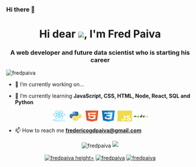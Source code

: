 
### Hi there 👋

<h1 align="center">Hi dear <img src="https://raw.githubusercontent.com/kaueMarques/kaueMarques/master/hi.gif" width="30px">, I'm Fred Paiva</h1>
<h3 align="center">A web developer and future data scientist who is starting his career</h3>
<p align="left"> <img src="https://komarev.com/ghpvc/?username=fredpaiva42" alt="fredpaiva" /> </p>

- 🔭 I’m currently working on...

- 🌱 I’m currently learning **JavaScript, CSS, HTML, Node, React, SQL and Python**
<p align="center">
<img align= "center" src="https://raw.githubusercontent.com/devicons/devicon/master/icons/react/react-original-wordmark.svg" alt="react" width="40" height="30"/>
<img align= "center" src="https://raw.githubusercontent.com/devicons/devicon/master/icons/python/python-original.svg" alt="react" width="40" height="30"/>
<img align="center" alt="HTML" height="30" width="40" src="https://raw.githubusercontent.com/devicons/devicon/master/icons/html5/html5-original.svg">  
<img align="center" alt="CSS" height="30" width="40" src="https://raw.githubusercontent.com/devicons/devicon/master/icons/css3/css3-original.svg">
<img align="center" alt="JS" height="30" width="40" src="https://raw.githubusercontent.com/devicons/devicon/master/icons/javascript/javascript-plain.svg">
<img align="center" src="https://raw.githubusercontent.com/devicons/devicon/master/icons/nodejs/nodejs-original-wordmark.svg" alt="nodejs" width="40" height="30"/></p><p align="center"></p>

- 📫 How to reach me **fredericogdpaiva@gmail.com**


<p align="center">
<img align="center" src="https://github-readme-stats.vercel.app/api?username=fredpaiva42&theme=dracula&show_icons=true" alt="fredpaiva"/>
<img src="https://github-readme-stats.vercel.app/api/top-langs/?username=fredpaiva42&layout-compact&langs_count=16&theme=dracula"/></p>


<p align="center">
<a href="https://twitter.com/Fredpaiva42" target="blank"><img align="center" src="https://cdn.jsdelivr.net/npm/simple-icons@3.0.1/icons/twitter.svg" alt="fredpaiva height="40" width="30" /></a>
<a href="https://www.linkedin.com/in/FredericoGPaiva" target="blank"><img align="center" src="https://cdn.jsdelivr.net/npm/simple-icons@3.0.1/icons/linkedin.svg" alt="fredpaiva" height="40" width="30" /></a>
<a href="https://instagram.com/fredpaiva42" target="blank"><img align="center" src="https://cdn.jsdelivr.net/npm/simple-icons@3.0.1/icons/instagram.svg" alt="fredpaiva" height="40" width="30" /></a>
</p>
